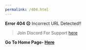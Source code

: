 ```yaml
---
permalink: /404.html
---
```


**Error 404 ☹️**
Incorrect URL Detected!! 

> Join Discord For Support
[here](https://dsc.gg/amayoritown)

**Go To Home Page- [Here](https://shohanbot.github.io)**
